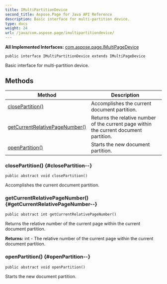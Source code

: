 ```yaml
---
title: IMultiPartitionDevice
second_title: Aspose.Page for Java API Reference
description: Basic interface for multi-partition device.
type: docs
weight: 24
url: /java/com.aspose.page/imultipartitiondevice/
---
```

**All Implemented Interfaces:**
[com.aspose.page.IMultiPageDevice](../../com.aspose.page/imultipagedevice)
```
public interface IMultiPartitionDevice extends IMultiPageDevice
```

Basic interface for multi-partition device.
## Methods

| Method | Description |
| --- | --- |
| [closePartition()](#closePartition--) | Accomplishes the current document partition. |
| [getCurrentRelativePageNumber()](#getCurrentRelativePageNumber--) | Returns the relative number of the current page within the current document partition. |
| [openPartition()](#openPartition--) | Starts the new document partition. |
### closePartition() {#closePartition--}
```
public abstract void closePartition()
```


Accomplishes the current document partition.

### getCurrentRelativePageNumber() {#getCurrentRelativePageNumber--}
```
public abstract int getCurrentRelativePageNumber()
```


Returns the relative number of the current page within the current document partition.

**Returns:**
int - The relative number of the current page within the current document partition.
### openPartition() {#openPartition--}
```
public abstract void openPartition()
```


Starts the new document partition.

